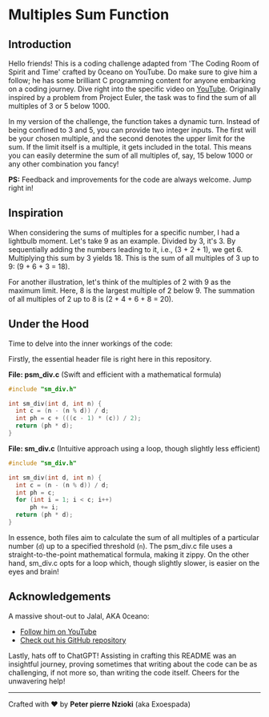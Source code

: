 # Multiples Sum Function

## Introduction
Hello friends! This is a coding challenge adapted from 'The Coding Room of Spirit and Time' crafted by 0ceano on YouTube. Do make sure to give him a follow; he has some brilliant C programming content for anyone embarking on a coding journey. Dive right into the specific video on [YouTube](https://www.youtube.com/watch?v=ysAOy00IDIA&t=547s). Originally inspired by a problem from Project Euler, the task was to find the sum of all multiples of 3 or 5 below 1000.

In my version of the challenge, the function takes a dynamic turn. Instead of being confined to 3 and 5, you can provide two integer inputs. The first will be your chosen multiple, and the second denotes the upper limit for the sum. If the limit itself is a multiple, it gets included in the total. This means you can easily determine the sum of all multiples of, say, 15 below 1000 or any other combination you fancy!

**PS:** Feedback and improvements for the code are always welcome. Jump right in!

## Inspiration
When considering the sums of multiples for a specific number, I had a lightbulb moment. Let's take 9 as an example. Divided by 3, it's 3. By sequentially adding the numbers leading to it, i.e., \(3 + 2 + 1\), we get 6. Multiplying this sum by 3 yields 18. This is the sum of all multiples of 3 up to 9: \(9 + 6 + 3 = 18\).

For another illustration, let's think of the multiples of 2 with 9 as the maximum limit. Here, 8 is the largest multiple of 2 below 9. The summation of all multiples of 2 up to 8 is \(2 + 4 + 6 + 8 = 20\).

## Under the Hood
Time to delve into the inner workings of the code:

Firstly, the essential header file is right here in this repository.

**File: psm_div.c** (Swift and efficient with a mathematical formula)

```c
#include "sm_div.h"
```

```c
int sm_div(int d, int n) {
  int c = (n - (n % d)) / d;
  int ph = c + (((c - 1) * (c)) / 2);
  return (ph * d);
}
```

**File: sm_div.c** (Intuitive approach using a loop, though slightly less efficient)

```c
#include "sm_div.h"
```

```c
int sm_div(int d, int n) {
  int c = (n - (n % d)) / d;
  int ph = c;
  for (int i = 1; i < c; i++)
      ph += i;
  return (ph * d);
}
```

In essence, both files aim to calculate the sum of all multiples of a particular number (`d`) up to a specified threshold (`n`). The psm_div.c file uses a straight-to-the-point mathematical formula, making it zippy. On the other hand, sm_div.c opts for a loop which, though slightly slower, is easier on the eyes and brain!

## Acknowledgements
A massive shout-out to Jalal, AKA 0ceano:
- [Follow him on YouTube](https://www.youtube.com/@onaecO)
- [Check out his GitHub repository](https://github.com/suspectedoceano)

Lastly, hats off to ChatGPT! Assisting in crafting this README was an insightful journey, proving sometimes that writing about the code can be as challenging, if not more so, than writing the code itself. Cheers for the unwavering help!

---

Crafted with ❤️ by **Peter pierre Nzioki** (aka Exoespada)
